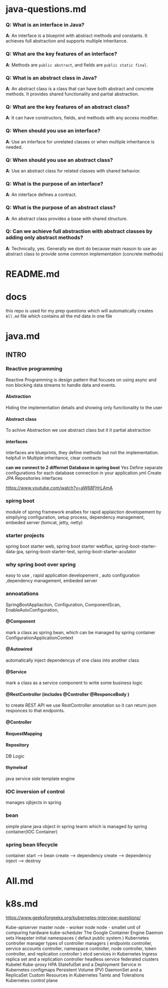 # java-questions.md


### Q: What is an interface in Java?
**A**: An interface is a blueprint with abstract methods and constants. It achieves full abstraction and supports multiple inheritance.

### Q: What are the key features of an interface?
**A**: Methods are `public abstract`, and fields are `public static final`.

### Q: What is an abstract class in Java?
**A**: An abstract class is a class that can have both abstract and concrete methods. It provides shared functionality and partial abstraction.

### Q: What are the key features of an abstract class?
**A**: It can have constructors, fields, and methods with any access modifier.

### Q: When should you use an interface?
**A**: Use an interface for unrelated classes or when multiple inheritance is needed.

### Q: When should you use an abstract class?
**A**: Use an abstract class for related classes with shared behavior.

### Q: What is the purpose of an interface?
**A**: An interface defines a contract.

### Q: What is the purpose of an abstract class?
**A**: An abstract class provides a base with shared structure.

### Q: Can we achieve full abstraction with abstract classes by adding only abstract methods?
**A**: Technically, yes. Generally we dont do because main reason to use an abstract class to provide some common implementation (concrete methods)

# README.md
# docs

this repo is used for my prep questions which will automatically creates `All.md` file which contains all the md data in one file 


# java.md
## INTRO 

### Reactive programming
Reactive Programming is design pattern that focuses on using async and non blocking data streams to handle data and events. 


#### Abstraction 
Hiding the implementation details and showing only functionality to the user 

#### Abstract class
To achive Abstraction we use abstract class but it it partial abstraction 

#### interfaces
 interfaces are blueprints, they define methods but not the implementation. helpfull in Multiple inheritance, clear contracts 

**can we connect to 2 differnet Database in spring boot**
Yes 
Define separate configurations for each database connection in your application.yml
Create JPA Repositories interfaces



https://www.youtube.com/watch?v=aW68FHrLAmA

### spirng boot 

module of spring framework enalbes for rapid applaiction developement 
by simpliying configuration, setup process, dependency management, embeded server (tomcat, jetty, netty)


### starter projects 
spring boot starter web, spring boot starter webflux, spring-boot-starter-data-jpa, spring-boot-starter-test, spring-boot-starter-acutator 

### why spring boot over spring 
easy to use , rapid application developement , auto configuration ,dependency management, embeded server


### annoatations 
SpringBootAppliaciton, Configuration, ComponentScan, EnableAutoConfiguration, 

#### @Component
mark a class as spring bean, which can be managed by spring container ConfigurationApplicationContext  

#### @Autowired
automatically inject dependencys of one class into another class 

#### @Service
mark a class as a service component to write some business logic 

#### @RestController (includes @Controller @ResponceBody )
to create REST API we use RestController annotation so it can return json responces to that endpoints.

#### @Controller 

#### RequestMapping
#### Repository 
DB Logic 

#### thymeleaf 
java service side template engine 


### IOC  inversion of control
manages ojbjects in spring 

### bean
simple plane java object in spring tearm which is managed by spring container(IOC Container) 

### spring bean lifecycle 

container start --> bean create --> dependency create --> dependency inject --> destroy

### 


# All.md


# k8s.md
https://www.geeksforgeeks.org/kubernetes-interview-questions/

Kube-apiserver
master node - worker node 
node - smallet unit of compuring hardware
kube-scheduler
The Google Container Engine
Daemon sets
Heapster
initial namespaces ( defaut public system )
Kubernetes controller manager
types of controller managers ( endpoints controller, service accounts controller, 
  namespace controller, node controller, token controller, and replication controller )
etcd 
services in Kubernetes
Ingress
replica set and a replication controller
headless service
federated clusters
Kubelet
Kube-proxy
HPA
StatefulSet and a Deployment
Service in Kubernetes
configmaps
Persistent Volume (PV)
DaemonSet and a ReplicaSet
 Custom Resources in Kubernetes
  Taints and Tolerations
  Kubernetes control plane
  






